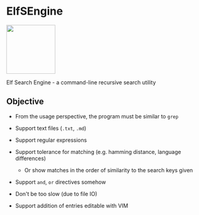 # ElfSEngine

<img src="https://mjsaldanha.com/images/elf_icon.png" width="128" height="128">

Elf Search Engine - a command-line recursive search utility

Objective
---

- From the usage perspective, the program must be similar to `grep`

- Support text files (`.txt`, `.md`)

- Support regular expressions

- Support tolerance for matching (e.g. hamming distance, language differences)

  - Or show matches in the order of similarity to the search keys given

- Support `and`, `or` directives somehow

- Don't be too slow (due to file IO)

- Support addition of entries editable with VIM
